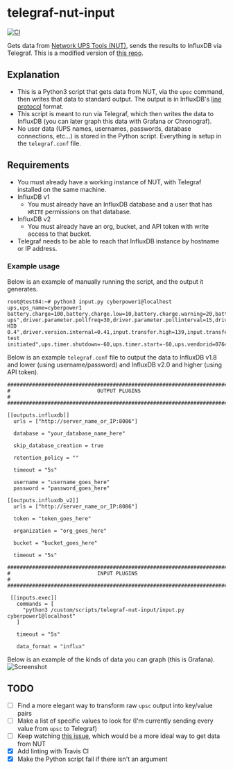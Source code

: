 # telegraf-nut-input

[![CI](https://github.com/loganmarchione/telegraf-nut-input/actions/workflows/main.yml/badge.svg)](https://github.com/loganmarchione/telegraf-nut-input/actions/workflows/main.yml)

Gets data from [Network UPS Tools (NUT)](https://networkupstools.org/), sends the results to InfluxDB via Telegraf. This is a modified version of [this repo](https://github.com/spidertyler2005/ups-telegraf/tree/patch-1).

## Explanation

  - This is a Python3 script that gets data from NUT, via the `upsc` command, then writes that data to standard output. The output is in InfluxDB's [line protocol](https://docs.influxdata.com/influxdb/v1.8/write_protocols/line_protocol_reference/#) format.
  - This script is meant to run via Telegraf, which then writes the data to InfluxDB (you can later graph this data with Grafana or Chronograf).
  - No user data (UPS names, usernames, passwords, database connections, etc...) is stored in the Python script. Everything is setup in the `telegraf.conf` file.

## Requirements

  - You must already have a working instance of NUT, with Telegraf installed on the same machine.
  - InfluxDB v1
    - You must already have an InfluxDB database and a user that has `WRITE` permissions on that database.
  - InfluxDB v2
    - You must already have an org, bucket, and API token with write access to that bucket.
  - Telegraf needs to be able to reach that InfluxDB instance by hostname or IP address.

### Example usage

Below is an example of manually running the script, and the output it generates.
```
root@test04:~# python3 input.py cyberpower1@localhost
ups,ups_name=cyberpower1 battery.charge=100,battery.charge.low=10,battery.charge.warning=20,battery.mfr.date="CPS",battery.runtime=7140,battery.runtime.low=300,battery.type="PbAcid",battery.voltage=24.0,battery.voltage.nominal=24,device.mfr="CPS",device.model="CP1500PFCLCD",device.serial=000000000000,device.type="ups",driver.name="usbhid-ups",driver.parameter.pollfreq=30,driver.parameter.pollinterval=15,driver.parameter.port="auto",driver.parameter.synchronous="no",driver.version="2.7.4",driver.version.data="CyberPower HID 0.4",driver.version.internal=0.41,input.transfer.high=139,input.transfer.low=88,input.voltage=120.0,input.voltage.nominal=120,output.voltage=136.0,ups.beeper.status="disabled",ups.delay.shutdown=20,ups.delay.start=30,ups.load=5,ups.mfr="CPS",ups.model="CP1500PFCLCD",ups.productid=0501,ups.realpower.nominal=900,ups.serial=000000000000,ups.status="OL",ups.test.result="No test initiated",ups.timer.shutdown=-60,ups.timer.start=-60,ups.vendorid=0764
```

Below is an example `telegraf.conf` file to output the data to InfluxDB v1.8 and lower (using username/password) and InfluxDB v2.0 and higher (using API token).
```
###############################################################################
#                            OUTPUT PLUGINS                                   #
###############################################################################

[[outputs.influxdb]]
  urls = ["http://server_name_or_IP:8086"]

  database = "your_database_name_here"

  skip_database_creation = true

  retention_policy = ""

  timeout = "5s"

  username = "username_goes_here"
  password = "password_goes_here"

[[outputs.influxdb_v2]]
  urls = ["http://server_name_or_IP:8086"]

  token = "token_goes_here"

  organization = "org_goes_here"

  bucket = "bucket_goes_here"

  timeout = "5s"

###############################################################################
#                            INPUT PLUGINS                                    #
###############################################################################

 [[inputs.exec]]
   commands = [
     "python3 /custom/scripts/telegraf-nut-input/input.py cyberpower1@localhost"
   ]

   timeout = "5s"

   data_format = "influx"
```

Below is an example of the kinds of data you can graph (this is Grafana).
![Screenshot](https://github.com/loganmarchione/telegraf-nut-input/raw/master/grafana.png)

## TODO
- [ ] Find a more elegant way to transform raw `upsc` output into key/value pairs
- [ ] Make a list of specific values to look for (I'm currently sending every value from `upsc` to Telegraf)
- [ ] Keep watching [this issue](https://github.com/influxdata/telegraf/issues/6316), which would be a more ideal way to get data from NUT
- [x] Add linting with Travis CI
- [x] Make the Python script fail if there isn't an argument
